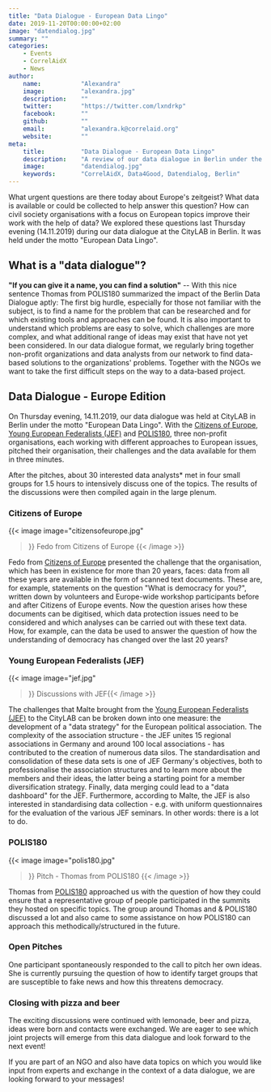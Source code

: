 ```yaml
---
title: "Data Dialogue - European Data Lingo"
date: 2019-11-20T00:00:00+02:00
image: "datendialog.jpg"
summary: ""
categories:       
    - Events
    - CorrelAidX
    - News
author: 
    name:           "Alexandra"
    image:          "alexandra.jpg"
    description:    ""
    twitter:        "https://twitter.com/lxndrkp"
    facebook:       ""
    github:         ""
    email:          "alexandra.k@correlaid.org"
    website:        ""
meta:
    title:          "Data Dialogue - European Data Lingo"
    description:    "A review of our data dialogue in Berlin under the motto 'European Data Lingo'"
    image:          "datendialog.jpg"
    keywords:       "CorrelAidX, Data4Good, Datendialog, Berlin"
---
```


What urgent questions are there today about Europe's zeitgeist? What data is available or could be collected to help answer this question? How can civil society organisations with a focus on European topics improve their work with the help of data? We explored these questions last Thursday evening (14.11.2019) during our data dialogue at the CityLAB in Berlin. It was held under the motto "European Data Lingo".
 
## What is a "data dialogue"?

**"If you can give it a name, you can find a solution"** -- With this nice sentence Thomas from POLIS180 summarized the impact of the Berlin Data Dialogue aptly: The first big hurdle, especially for those not familiar with the subject, is to find a name for the problem that can be researched and for which existing tools and approaches can be found. It is also important to understand which problems are easy to solve, which challenges are more complex, and what additional range of ideas may exist that have not yet been considered. In our data dialogue format, we regularly bring together non-profit organizations and data analysts from our network to find data-based solutions to the organizations' problems. Together with the NGOs we want to take the first difficult steps on the way to a data-based project.
  
## Data Dialogue - Europe Edition
 
On Thursday evening, 14.11.2019, our data dialogue was held at CityLAB in Berlin under the motto "European Data Lingo". With the [Citizens of Europe](https://citizens-of-europe.eu/), [Young European Federalists (JEF)](https://www.jef.de/) and [POLIS180](https://polis180.org/), three non-profit organisations, each working with different approaches to European issues, pitched their organisation, their challenges and the data available for them in three minutes. 
 
 After the pitches, about 30 interested data analysts* met in four small groups for 1.5 hours to intensively discuss one of the topics. The results of the discussions were then compiled again in the large plenum.
 

 
### Citizens of Europe

{{< image 
    image="citizensofeurope.jpg"
>}}
Fedo from Citizens of Europe
{{< /image >}}

Fedo from [Citizens of Europe](https://citizens-of-europe.eu/) presented the challenge that the organisation, which has been in existence for more than 20 years, faces: data from all these years are available in the form of scanned text documents. These are, for example, statements on the question "What is democracy for you?", written down by volunteers and Europe-wide workshop participants before and after Citizens of Europe events. Now the question arises how these documents can be digitised, which data protection issues need to be considered and which analyses can be carried out with these text data. How, for example, can the data be used to answer the question of how the understanding of democracy has changed over the last 20 years?
   
### Young European Federalists (JEF)


{{< image 
    image="jef.jpg"
>}}
Discussions with JEF{{< /image >}}
 
The challenges that Malte brought from the [Young European Federalists (JEF)](https://www.jef.de/) to the CityLAB can be broken down into one measure: 
the development of a "data strategy" for the European political association. The complexity of the association structure - the JEF unites 15 regional associations in Germany and around 100 local associations - has contributed to the creation of numerous data silos. The standardisation and consolidation of these data sets is one of JEF Germany's objectives, both to professionalise the association structures and to learn more about the members and their ideas, the latter being a starting point for a member diversification strategy. Finally, data merging could lead to a "data dashboard" for the JEF. Furthermore, according to Malte, the JEF is also interested in standardising data collection - e.g. with uniform questionnaires for the evaluation of the various JEF seminars. In other words: there is a lot to do.
  
### POLIS180

{{< image 
    image="polis180.jpg"
>}}
Pitch - Thomas from POLIS180
{{< /image >}}

Thomas from [POLIS180](https://polis180.org/) approached us with the question of how they could ensure that a representative group of people participated in the summits they hosted on specific topics. 
The group around Thomas and & POLIS180 discussed a lot and also came to some assistance on how POLIS180 can approach this methodically/structured in the future.

### Open Pitches

One participant spontaneously responded to the call to pitch her own ideas. She is currently pursuing the question of how to identify target groups that are susceptible to fake news and how this threatens democracy. 


### Closing with pizza and beer

The exciting discussions were continued with lemonade, beer and pizza, ideas were born and contacts were exchanged. We are eager to see which joint projects will emerge from this data dialogue and look forward to the next event!

If you are part of an NGO and also have data topics on which you would like input from experts and exchange in the context of a data dialogue, we are looking forward to your messages!
